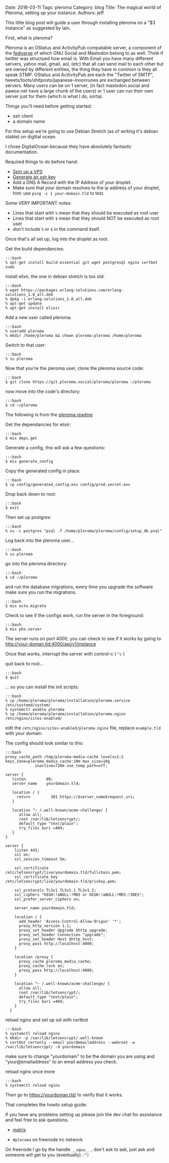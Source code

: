 Date: 2018-03-11
Tags: pleroma
Category: blog
Title: The magical world of Pleroma, setting up your instance.
Authors: jeff

This little blog post will guide a user through installing pleroma on a "$3 instance" as suggested by lain.

First, what is pleroma?

Pleroma is an OStatus and ActivityPub compatable server, a component of the [fediverse](https://robek.world/featured/what-is-gnu-social-and-is-mastodon-social-a-twitter-clone/) of which GNU Social and Mastodon belong to as well. Think if twitter was structued how email is. With Email you have many different servers, yahoo mail, gmail, aol, (etc) that all can send mail to each other but are owned by different entities, the thing they have in common is they all speak STMP. OStatus and AcitivityPub are each the "Twitter of SMTP", tweets/toots/shitposts/japanese-moonrunes are exchanged between servers. Many users can be on 1 server, (in fact mastodon.social and pawoo.net have a large chunk of the users) or 1 user can run their own server just for them (which is what I do, sorta).


Things you'll need before getting started:

* ssh client
* a domain name

For this setup we're going to use Debian Stretch (as of writing it's debian stable) on digitial ocean.

I chose DigitalOcean because they have absolutely fantastic documentation.

Required things to do before hand:

* [Spin up a VPS](https://www.digitalocean.com/community/tutorials/how-to-create-your-first-digitalocean-droplet)
* [Generate an ssh key](https://www.digitalocean.com/community/tutorials/how-to-use-ssh-keys-with-putty-on-digitalocean-droplets-windows-users)
* Add a DNS A Record with the IP Address of your droplet.
* Make sure that your domain resolves to the ip address of your droplet, hint: use `ping -c 1 your-domain.tld` to test.


Some VERY IMPORTANT notes:

* Lines that start with `%` mean that they should be executed as root user
* Lines that start with `$` mean that they should NOT be executed as root user
* don't include `%` or `$` in the command itself.

Once that's all set up, log into the droplet as root.

Get the build dependancies:

    :::bash
    % apt-get install build-essential git wget postgresql nginx certbot sudo
    
install elixir, the one in debian stretch is too old:

    :::bash
    % wget https://packages.erlang-solutions.com/erlang-solutions_1.0_all.deb
    % dpkg -i erlang-solutions_1.0_all.deb
    % apt-get update
    % apt-get install elixir
   

Add a new user called pleroma:

    :::bash
    % useradd pleroma
    % mkdir /home/pleroma && chown pleroma:pleroma /home/pleroma
    
Switch to that user:

    :::bash
    % su pleroma
    
Now that you're the pleroma user, clone the pleroma source code:

    :::bash
    $ git clone https://git.pleroma.social/pleroma/pleroma ~/pleroma
    
now move into the code's directory:

    :::bash
    $ cd ~/pleroma
    
The following is from the [pleroma readme](https://git.pleroma.social/pleroma/pleroma/blob/develop/README.md)

Get the dependancies for elixir:

    :::bash
    $ mix deps.get

Generate a config, this will ask a few questions:

    :::bash
    $ mix generate_config

Copy the generated config in place:

    :::bash
    $ cp config/generated_config.exs config/prod.secret.exs
    
Drop back down to root:

    :::bash
    $ exit

Then set up postgres:

    :::bash
    % su -c postgres "psql -f /home/pleroma/pleroma/config/setup_db.psql"

Log back into the pleroma user...

    :::bash
    % su pleroma
    
go into the pleroma directory:

    :::bash
    $ cd ~/pleroma
    
and run the database migrations, every time you upgrade the software make sure you run the migrations.

    :::bash
    $ mix ecto.migrate
    
Check to see if the configs work, run the server in the foreground:

    :::bash
    $ mix phx.server
    
The server runs on port 4000, you can check to see if it works by going to http://your-doman.tld:4000/api/v1/instance

Once that works, interrupt the server with control-c ( `^c` )

quit back to root...

    :::bash    
    $ quit

... so you can install the init scripts:

    :::bash
    % cp /home/pleroma/pleroma/installation/pleroma.service /etc/systemd/system/ 
    % systemctl enable pleroma
    % cp /home/pleroma/pleroma/installation/pleroma.nginx /etc/nginx/sites-enabled/

edit the `/etc/nginx/sites-enabled/pleroma.nginx` file, replace `example.tld` with your domain.

The config should look similar to this:

    :::bash
    proxy_cache_path /tmp/pleroma-media-cache levels=1:2 keys_zone=pleroma_media_cache:10m max_size=10g
                 inactive=720m use_temp_path=off;

    server {
       listen         80;
       server_name    yourdomain.tld;
       
       location / {
         return         301 https://$server_name$request_uri;
       }
       
       location ^~ /.well-known/acme-challenge/ {
          allow all;
          root /var/lib/letsencrypt/;
          default_type "text/plain";
          try_files $uri =404;
       }
    }

    server {
        listen 443;
        ssl on;
        ssl_session_timeout 5m;

        ssl_certificate           /etc/letsencrypt/live/yourdomain.tld/fullchain.pem;
        ssl_certificate_key       /etc/letsencrypt/live/yourdomain.tld/privkey.pem;

        ssl_protocols TLSv1 TLSv1.1 TLSv1.2;
        ssl_ciphers "HIGH:!aNULL:!MD5 or HIGH:!aNULL:!MD5:!3DES";
        ssl_prefer_server_ciphers on;
 
        server_name yourdomain.tld;

        location / {
          add_header 'Access-Control-Allow-Origin' '*';
          proxy_http_version 1.1;
          proxy_set_header Upgrade $http_upgrade;
          proxy_set_header Connection "upgrade";
          proxy_set_header Host $http_host;
          proxy_pass http://localhost:4000;
        }

        location /proxy {
          proxy_cache pleroma_media_cache;
          proxy_cache_lock on;
          proxy_pass http://localhost:4000;
        }

        location ^~ /.well-known/acme-challenge/ {
          allow all;
          root /var/lib/letsencrypt/;
          default_type "text/plain";
          try_files $uri =404;
        }
      }
      
reload nginx and set up ssl with certbot

    :::bash
    % systemctl reload nginx
    % mkdir -p /var/lib/letsencrypt/.well-known
    % certbot certonly --email your@emailaddress --webroot -w /var/lib/letsencrypt/ -d yourdomain

make sure to change "yourdomain" to be the domain you are using and "your@emailaddress" to an email address you check.

reload nginx once more

    :::bash
    % systemctl reload nginx
    
Then go to https://yourdoman.tld/ to verify that it works.

That completes the howto setup guide.

If you have any problems setting up please join the dev chat for assistance and feel free to ask questions.

* [matrix](https://matrix.heldscal.la/#/room/#freenode_#pleroma:matrix.org)

* `#pleroma` on freenode irc network

On freenode I go by the handle `__uguu__` , don't ask to ask, just ask and someone will get to you (eventually) `:^)`

    
   
